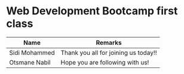 # Web Development Bootcamp first class

| Name  | Remarks |
| ------------- | ------------- |
| Sidi Mohammed  | Thank you all for joining us today!!  |
| Otsmane Nabil  | Hope you are following with us!  |

